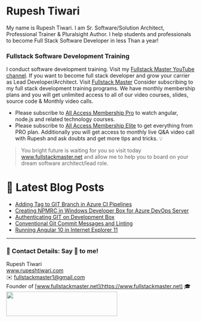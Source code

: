 # Rupesh Tiwari

My name is Rupesh Tiwari. I am Sr. Software/Solution Architect, Professional Trainer & Pluralsight Author. I help students and professionals to become Full Stack Software Developer in less Than a year!

### Fullstack Software Development Training

I conduct software development training. Visit my [Fullstack Master YouTube channel](https://youtube.com/fullstackmaster). If you want to become full stack developer and grow your carrier as Lead Developer/Architect. Visit [Fullstack Master](https://www.fullstackmaster.net) Consider subscribing to my full stack development training programs. We have monthly membership plans and you will get unlimited access to all of our video courses, slides, source code & Monthly video calls.

- Please subscribe to [All Access Membership Pro](www.fullstackmaster.net/pro) to watch angular, node.js and related technology courses.
- Please subscribe to [All Access Membership Elite](www.fullstackmaster.net/elite) to get everything from PRO plan. Additionally you will get access to monthly live Q&A video call with Rupesh and ask doubts and get more tips and tricks.
💡
> You bright future is waiting for you so visit today www.fullstackmaster.net and allow me to help you to board on your dream software architect/lead role.

# 📩 Latest Blog Posts

<!-- BLOG-POST-LIST:START -->
- [Adding Tag to GIT Branch in Azure CI Pipelines](https://www.rupeshtiwari.com/2021-02-20-adding-tag-to-git-branch-in-azure-ci-pipelines/)
- [Creating NPMRC in Windows Developer Box for Azure DevOps Server](https://www.rupeshtiwari.com/2021-02-13-setting-up-npmrc-in-windows-developer-box-for-azure-devops-server/)
- [Authenticating GIT on Development Box](https://www.rupeshtiwari.com/2021-02-12-authenticating-git-on-development-box/)
- [Conventional Git Commit Messages and Linting](https://www.rupeshtiwari.com/2021-02-08-conventional-git-commit-messages-and-linting/)
- [Running Angular 10 in Internet Explorer 11](https://www.rupeshtiwari.com/2021-02-03-running-angular-10-in-internet-explorer-11-date-2021-02-04/)
<!-- BLOG-POST-LIST:END -->

---

### 💖 Contact Details: Say 👋 to me!

Rupesh Tiwari\
www.rupeshtiwari.com \
✉️ <fullstackmaster1@gmail.com> \
Founder of [www.fullstackmaster.net](https://www.fullstackmaster.net) 🎓 \
[<img src="https://i.imgur.com/9OCLciM.png" width="295" height="65">](http://www.fullstackmaster.net)
